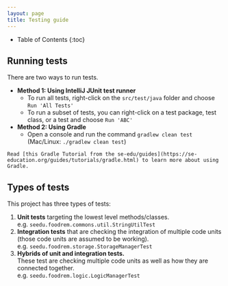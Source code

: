 ```yaml
---
layout: page
title: Testing guide
---
```


* Table of Contents
  {:toc}

## Running tests

There are two ways to run tests.

* **Method 1: Using IntelliJ JUnit test runner**
  * To run all tests, right-click on the `src/test/java` folder and choose `Run 'All Tests'`
  * To run a subset of tests, you can right-click on a test package,
    test class, or a test and choose `Run 'ABC'`
* **Method 2: Using Gradle**
  * Open a console and run the command `gradlew clean test` (Mac/Linux: `./gradlew clean test`)

```info
Read [this Gradle Tutorial from the se-edu/guides](https://se-education.org/guides/tutorials/gradle.html) to learn more about using Gradle.
```

## Types of tests

This project has three types of tests:

1. **Unit tests** targeting the lowest level methods/classes.<br>
   e.g. `seedu.foodrem.commons.util.StringUtilTest`
1. **Integration tests** that are checking the integration of multiple code units (those code units are assumed to be working).<br>
   e.g. `seedu.foodrem.storage.StorageManagerTest`
1. **Hybrids of unit and integration tests.** <br> These test are checking multiple code units as well as how they are connected together.<br>
   e.g. `seedu.foodrem.logic.LogicManagerTest`
